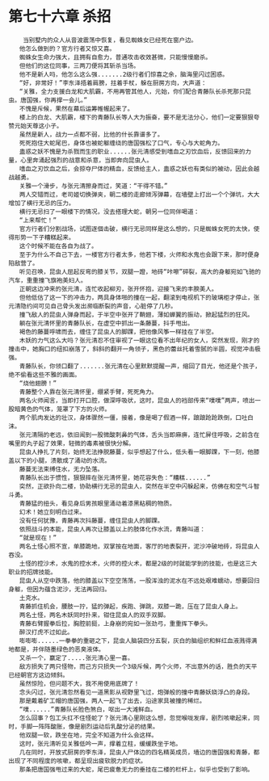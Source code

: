 # 第七十六章 杀招
        当别墅内的众人从音波震荡中恢复，看见蜘蛛女已经死在窗户边。
       他怎么做到的？官方行者又惊又喜。
       蜘蛛女生命力强大，且拥有自愈力，普通攻击收效甚微，只能慢慢磨杀。
       但他们的这位同事，三两刀便将其斩杀当场。
       他不是新人吗，他怎么这么强.......2级行者们惊喜之余，脑海里闪过困惑。
       “好，非常好！”李东泽捂着肩膀，拄着手杖，躲在厨房方向，大声道：
       “关雅，全力支援白龙和大肌霸，不用再管其他人，元始，你们配合青藤队长杀死那只昆虫。唐国强，你再撑一会儿。”
       不愧是斥候，果然在幕后运筹帷幄起来了。
       楼上的白龙、大肌霸，楼下的青藤队长等人大为振奋，要不是无法分心，他们一定要狠狠夸赞元始天尊这小子。
       虽然是新人，战力一点都不弱，比他的什长靠谱多了。
       死死抱住大蛇尾巴，身体也被蛇躯缠绕的唐国强松了口气，专心与大蛇角力。
       蛊惑之妖不愧是为杀戮而生的职业......张元清感受到嗜血之刃饮血后，反馈回来的力量，心里奔涌起强烈的战意和杀意，当即奔向昆虫人。
       嗜血之刃饮血之后，会掠夺尸体的精血，反馈给主人，蛊惑之妖也有类似的被动，因此会越战越勇。
       关雅一个滑步，与张元清擦身而过，笑道：“干得不错。”
       两人交错而过，老司姬切换弹夹，朝二楼的走廊倾泻弹幕，在墙壁上打出一个个弹坑，大大增加了横行无忌的压力。
       横行无忌扫了一眼楼下的情况，没去搭理大蛇，朝另一位同伴喝道：
       “上来帮忙！”
       官方行者们分割战场，试图逐個击破，横行无忌同样是这么想的，只是蜘蛛女死的太快，使得形势一下子糟糕起来。
       这个时候不能在各自为战了。
       至于为什么不自己下去，一楼官方行者太多，他若下楼，火师和水鬼也会跟下来，那时便身陷敌营了。
       听见召唤，昆虫人屈起反弯的膝关节，双腿一蹬，地砖“咔嚓”碎裂，高大的身躯宛如飞驰的汽车，重重撞飞旗袍美妇人。
       正朝这边冲来的张元清，连忙收起柳刃，张开怀抱，迎接飞来的丰腴美人。
       但他低估了这一下的冲击力，两具身体啪的撞在一起，翻滚到电视机下的玻璃柜才停止，张元清隐约间可见自己骨头发出濒临断裂的声音，心脏停了几秒。
       撞飞敌人的昆虫人弹身而起，于半空中张开了鞘翅，薄如蝉翼的振动，掀起猛烈的狂风。
       躺在张元清怀里的青藤队长，在虚空中抓出一条藤蔓，抖手甩出。
       褐色的藤蔓呼啸而去，缠住了昆虫人的脚踝，把他像风筝一样挂在了半空。
       木妖的力气这么大吗？张元清忍不住审视了一眼这位看不出年纪的女人，突然发现，刚才的撞击中，她胸口的纽扣崩落了，斜斜的翻开一角领子，黑色的蕾丝托着雪腻的半圆，视觉冲击极强。
       青藤队长，你领口翻了.......张元清在心里默默提醒一声，缩回了目光，他还是个孩子，绝不偷看这些不雅的画面。
       “烧他翅膀！”
       青藤整个人靠在张元清怀里，绷紧手臂，死死角力。
       两名火师闻言，当即打开口腔，做深呼吸状，这时，昆虫人的裆部传来“噗噗”两声，喷出一股暗黄色的气体，笼罩了下方的火师。
       两个肌肉发达的壮汉，身体骤然一僵，接着，像是喝了假酒一样，踉踉跄跄跌倒，口吐白沫。
       张元清隔的老远，依旧闻到一股微酸刺鼻的气体，舌头当即麻痹，连忙屏住呼吸，之前含在嘴里的丸子起了效果，轻微的毒素被很快分解。
       昆虫人挣扎了片刻，始终无法挣脱藤蔓，似乎想起了什么，低头看一眼脚踝，下一刻，他膝盖以下的小腿，溃散成了涌动的水流。
       藤蔓无法束缚住水，无力坠落。
       青藤队长出于惯性，狠狠摔在张元清怀里，她花容失色：“糟糕......”
       突然，正欲扑向二楼，协助横行无忌的昆虫人，突然在半空中闪躲起来，仿佛在和空气斗智斗勇。
       青藤猛的扭头，看见身后男孩眼里涌动着漆黑粘稠的物质。
       幻术！她立刻明白过来。
       没有任何犹豫，青藤再次抖藤蔓，缠住昆虫人的脚踝。
       依照战斗的本能，昆虫人再次让膝盖以上的肢体化作水流，青藤叫道：
       “就是现在！”
       两名土怪心照不宣，单膝跪地，双掌按在地面，客厅的地表裂开，泥沙冲破地砖，将昆虫人吞没。
       土怪的控沙术，水鬼的控水术，火师的控火术，都是2级的时就能学到的技能，也是这三大职业的招牌技能。
       昆虫人从空中跌落，他的膝盖以下空空荡荡，一股浑浊的泥水在不远处艰难蠕动，想要回归身躯，但因为蕴含泥沙，无法再回归。
       土克水。
       青藤抓住机会，腰肢一拧，猛的弹起，疾跑、弹跳，双膝一跪，压在了昆虫人身上。
       两名土怪，两名木妖同时扑来，钳住昆虫人的双手双脚。
       青藤右臂握拳后拉，胸腔前挺，上身崩的宛如一张劲弓，重重挥下拳头。
       醉汉打虎不过如此。
       嘭嘭嘭......一拳拳的重砸之下，昆虫人脑袋四分五裂，灰白的脑组织和鲜红血液溅得满地都是，并伴随墨绿色的恶臭液体。
       又杀一个，赢定了.....张元清心里一喜。
       敌方损失了两只怪物，而己方只损失一个3级斥候，两个火师，不出意外的话，胜负的天平已经朝官方这边倾斜。
       虽然惊险，但问题不大，我不用使用底牌了！
       念头闪过，张元清忽然看见一道黑影从视野里飞过，炮弹般的撞中青藤妖娆浮凸的身段。
       那是戴着矿工帽的唐国强，两人一起飞了出去，沿途家具被撞的稀烂。
       “噗......”青藤队长脸色煞白，呕出一大滩鲜血。
       怎么回事？包工头扛不住怪蛇了？张元清心里刚这么想，忽觉喉咙发痒，剧烈咳嗽起来，同时，手脚一阵阵酸胀，像是剧烈运动后乳酸分泌的结果。
       他双腿一软，跌坐在地，完全不知道为什么会这样。
       这时，张元清听见关雅低吟一声，撑着立柱，缓缓跌坐于地。
       几在同时，开放式厨房的李东泽，昆虫人尸体边的四名精英成员，墙边的唐国强和青藤，都出现了不同程度的咳嗽，都呈现出疲软脱力的症状。
       那条把唐国强甩过来的大蛇，尾巴疲惫无力的垂挂在二楼的栏杆上，似乎也受到了影响。